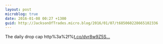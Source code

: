 ```yaml
---
layout: post
microblog: true
date: 2016-01-08 00:27 +1300
guid: http://JacksonOfTrades.micro.blog/2016/01/07/t685060228665102336.html
---
```

The daily drop cap http%3a%2f%[t.co/dvr8w9Z5S...](https://t.co/dvr8w9Z5Sc%2f%3futm_source%3dtwitterfeed%26utm_medium%3dtwitter)
